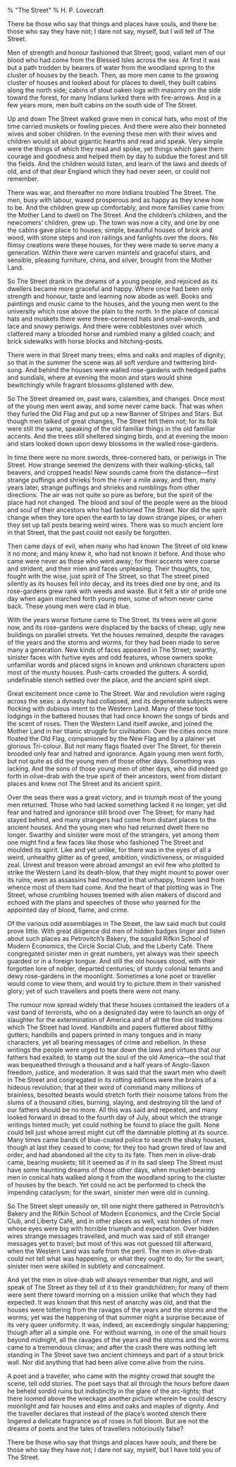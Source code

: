 % "The Street" 
%  H. P. Lovecraft

        

  

There be those who say that things and places have souls, and there be those who say they have
not; I dare not say, myself, but I will tell of The Street.  

  Men of strength and honour fashioned that Street; good, valiant men of our
blood who had come from the Blessed Isles across the sea. At first it was but a path trodden
by bearers of water from the woodland spring to the cluster of houses by the beach. Then, as
more men came to the growing cluster of houses and looked about for places to dwell, they built
cabins along the north side; cabins of stout oaken logs with masonry on the side toward the
forest, for many Indians lurked there with fire-arrows. And in a few years more, men built cabins
on the south side of The Street.  

  Up and down The Street walked grave men in conical hats, who most of the time
carried muskets or fowling pieces. And there were also their bonneted wives and sober children.
In the evening these men with their wives and children would sit about gigantic hearths and
read and speak. Very simple were the things of which they read and spoke, yet things which gave
them courage and goodness and helped them by day to subdue the forest and till the fields. And
the children would listen, and learn of the laws and deeds of old, and of that dear England
which they had never seen, or could not remember.  

  There was war, and thereafter no more Indians troubled The Street. The men,
busy with labour, waxed prosperous and as happy as they knew how to be. And the children grew
up comfortably, and more families came from the Mother Land to dwell on The Street. And the
children&rsquo;s children, and the newcomers&rsquo; children, grew up. The town was now a city,
and one by one the cabins gave place to houses; simple, beautiful houses of brick and wood,
with stone steps and iron railings and fanlights over the doors. No flimsy creations were these
houses, for they were made to serve many a generation. Within there were carven mantels and
graceful stairs, and sensible, pleasing furniture, china, and silver, brought from the Mother
Land.  

  So The Street drank in the dreams of a young people, and rejoiced as its dwellers
became more graceful and happy. Where once had been only strength and honour, taste and learning
now abode as well. Books and paintings and music came to the houses, and the young men went
to the university which rose above the plain to the north. In the place of conical hats and
muskets there were three-cornered hats and small-swords, and lace and snowy periwigs. And there
were cobblestones over which clattered many a blooded horse and rumbled many a gilded coach;
and brick sidewalks with horse blocks and hitching-posts.  

  There were in that Street many trees; elms and oaks and maples of dignity;
so that in the summer the scene was all soft verdure and twittering bird-song. And behind the
houses were walled rose-gardens with hedged paths and sundials, where at evening the moon and
stars would shine bewitchingly while fragrant blossoms glistened with dew.  

  So The Street dreamed on, past wars, calamities, and changes. Once most of
the young men went away, and some never came back. That was when they furled the Old Flag and
put up a new Banner of Stripes and Stars. But though men talked of great changes, The Street
felt them not; for its folk were still the same, speaking of the old familiar things in the
old familiar accents. And the trees still sheltered singing birds, and at evening the moon and
stars looked down upon dewy blossoms in the walled rose-gardens.  

  In time there were no more swords, three-cornered hats, or periwigs in The
Street. How strange seemed the denizens with their walking-sticks, tall beavers, and cropped
heads! New sounds came from the distance&mdash;first strange puffings and shrieks from the river
a mile away, and then, many years later, strange puffings and shrieks and rumblings from other
directions. The air was not quite so pure as before, but the spirit of the place had not changed.
The blood and soul of the people were as the blood and soul of their ancestors who had fashioned
The Street. Nor did the spirit change when they tore open the earth to lay down strange pipes,
or when they set up tall posts bearing weird wires. There was so much ancient lore in that Street,
that the past could not easily be forgotten.  

  Then came days of evil, when many who had known The Street of old knew it no
more; and many knew it, who had not known it before. And those who came were never as those
who went away; for their accents were coarse and strident, and their mien and faces unpleasing.
Their thoughts, too, fought with the wise, just spirit of The Street, so that The street pined
silently as its houses fell into decay, and its trees died one by one, and its rose-gardens
grew rank with weeds and waste. But it felt a stir of pride one day when again marched forth
young men, some of whom never came back. These young men were clad in blue.  

  With the years worse fortune came to The Street. Its trees were all gone now,
and its rose-gardens were displaced by the backs of cheap, ugly new buildings on parallel streets.
Yet the houses remained, despite the ravages of the years and the storms and worms, for they
had been made to serve many a generation. New kinds of faces appeared in The Street; swarthy,
sinister faces with furtive eyes and odd features, whose owners spoke unfamiliar words and placed
signs in known and unknown characters upon most of the musty houses. Push-carts crowded the
gutters. A sordid, undefinable stench settled over the place, and the ancient spirit slept.  

  Great excitement once came to The Street. War and revolution were raging across
the seas; a dynasty had collapsed, and its degenerate subjects were flocking with dubious intent
to the Western Land. Many of these took lodgings in the battered houses that had once known
the songs of birds and the scent of roses. Then the Western Land itself awoke, and joined the
Mother Land in her titanic struggle for civilisation. Over the cities once more floated the
Old Flag, companioned by the New Flag and by a plainer yet glorious Tri-colour. But not many
flags floated over The Street, for therein brooded only fear and hatred and ignorance. Again
young men went forth, but not quite as did the young men of those other days. Something was
lacking. And the sons of those young men of other days, who did indeed go forth in olive-drab
with the true spirit of their ancestors, went from distant places and knew not The Street and
its ancient spirit.  

  Over the seas there was a great victory, and in triumph most of the young men
returned. Those who had lacked something lacked it no longer, yet did fear and hatred and ignorance
still brood over The Street; for many had stayed behind, and many strangers had come from distant
places to the ancient houses. And the young men who had returned dwelt there no longer. Swarthy
and sinister were most of the strangers, yet among them one might find a few faces like those
who fashioned The Street and moulded its spirit. Like and yet unlike, for there was in the eyes
of all a weird, unhealthy glitter as of greed, ambition, vindictiveness, or misguided zeal.
Unrest and treason were abroad amongst an evil few who plotted to strike the Western Land its
death-blow, that they might mount to power over its ruins; even as assassins had mounted in
that unhappy, frozen land from whence most of them had come. And the heart of that plotting
was in The Street, whose crumbling houses teemed with alien makers of discord and echoed with
the plans and speeches of those who yearned for the appointed day of blood, flame, and crime.  

  Of the various odd assemblages in The Street, the law said much but could prove
little. With great diligence did men of hidden badges linger and listen about such places as
Petrovitch&rsquo;s Bakery, the squalid Rifkin School of Modern Economics, the Circle Social
Club, and the Liberty Caf&eacute;. There congregated sinister men in great numbers, yet always
was their speech guarded or in a foreign tongue. And still the old houses stood, with their
forgotten lore of nobler, departed centuries; of sturdy colonial tenants and dewy rose-gardens
in the moonlight. Sometimes a lone poet or traveller would come to view them, and would try
to picture them in their vanished glory; yet of such travellers and poets there were not many.  

  The rumour now spread widely that these houses contained the leaders of a vast
band of terrorists, who on a designated day were to launch an orgy of slaughter for the extermination
of America and of all the fine old traditions which The Street had loved. Handbills and papers
fluttered about filthy gutters; handbills and papers printed in many tongues and in many characters,
yet all bearing messages of crime and rebellion. In these writings the people were urged to
tear down the laws and virtues that our fathers had exalted; to stamp out the soul of the old
America&mdash;the soul that was bequeathed through a thousand and a half years of Anglo-Saxon
freedom, justice, and moderation. It was said that the swart men who dwelt in The Street and
congregated in its rotting edifices were the brains of a hideous revolution; that at their word
of command many millions of brainless, besotted beasts would stretch forth their noisome talons
from the slums of a thousand cities, burning, slaying, and destroying till the land of our fathers
should be no more. All this was said and repeated, and many looked forward in dread to the fourth
day of July, about which the strange writings hinted much; yet could nothing be found to place
the guilt. None could tell just whose arrest might cut off the damnable plotting at its source.
Many times came bands of blue-coated police to search the shaky houses, though at last they
ceased to come; for they too had grown tired of law and order, and had abandoned all the city
to its fate. Then men in olive-drab came, bearing muskets; till it seemed as if in its sad sleep
The Street must have some haunting dreams of those other days, when musket-bearing men in conical
hats walked along it from the woodland spring to the cluster of houses by the beach. Yet could
no act be performed to check the impending cataclysm; for the swart, sinister men were old in
cunning.  

  So The Street slept uneasily on, till one night there gathered in Petrovitch&rsquo;s
Bakery and the Rifkin School of Modern Economics, and the Circle Social Club, and Liberty Caf&eacute;,
and in other places as well, vast hordes of men whose eyes were big with horrible triumph and
expectation. Over hidden wires strange messages travelled, and much was said of still stranger
messages yet to travel; but most of this was not guessed till afterward, when the Western Land
was safe from the peril. The men in olive-drab could not tell what was happening, or what they
ought to do; for the swart, sinister men were skilled in subtlety and concealment.  

  And yet the men in olive-drab will always remember that night, and will speak
of The Street as they tell of it to their grandchildren; for many of them were sent there toward
morning on a mission unlike that which they had expected. It was known that this nest of anarchy
was old, and that the houses were tottering from the ravages of the years and the storms and
the worms; yet was the happening of that summer night a surprise because of its very queer uniformity.
It was, indeed, an exceedingly singular happening; though after all a simple one. For without
warning, in one of the small hours beyond midnight, all the ravages of the years and the storms
and the worms came to a tremendous climax; and after the crash there was nothing left standing
in The Street save two ancient chimneys and part of a stout brick wall. Nor did anything that
had been alive come alive from the ruins.  

  A poet and a traveller, who came with the mighty crowd that sought the scene,
tell odd stories. The poet says that all through the hours before dawn he beheld sordid ruins
but indistinctly in the glare of the arc-lights; that there loomed above the wreckage another
picture wherein he could descry moonlight and fair houses and elms and oaks and maples of dignity.
And the traveller declares that instead of the place&rsquo;s wonted stench there lingered a
delicate fragrance as of roses in full bloom. But are not the dreams of poets and the tales
of travellers notoriously false?  

  There be those who say that things and places have souls, and there be those
who say they have not; I dare not say, myself, but I have told you of The Street.  
